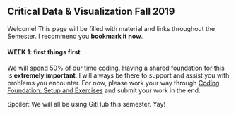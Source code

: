 ## Critical Data & Visualization Fall 2019

Welcome! This page will be filled with material and links throughout the Semester. I recommend you **bookmark it now**.

#### WEEK 1: first things first

We will spend 50% of our time coding. Having a shared foundation for this is **extremely important**. I will always be there to support and assist you with problems you encounter. For now, please work your way through [Coding Foundation: Setup and Exercises](coding-foundation) and submit your work in the end.

Spoiler: We will all be using GitHub this semester. Yay!
